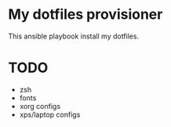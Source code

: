 # My dotfiles provisioner

This ansible playbook install my dotfiles.

# TODO

* zsh
* fonts
* xorg configs
* xps/laptop configs
